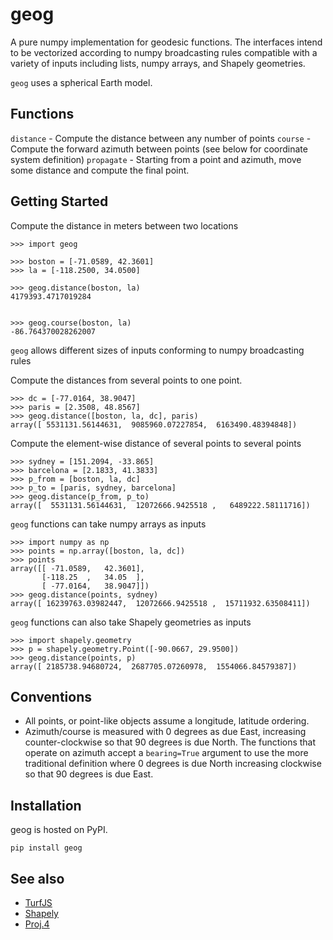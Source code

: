 geog
====

A pure numpy implementation for geodesic functions. The interfaces intend
to be vectorized according to numpy broadcasting rules compatible with a
variety of inputs including lists, numpy arrays, and Shapely geometries.

`geog` uses a spherical Earth model.


Functions
---------
`distance` - Compute the distance between any number of points
`course` - Compute the forward azimuth between points (see below for
coordinate system definition)
`propagate` - Starting from a point and azimuth, move some distance and
compute the final point.


Getting Started
---------------

Compute the distance in meters between two locations
```
>>> import geog

>>> boston = [-71.0589, 42.3601]
>>> la = [-118.2500, 34.0500]

>>> geog.distance(boston, la)
4179393.4717019284


>>> geog.course(boston, la)
-86.764370028262007

```

`geog` allows different sizes of inputs conforming to numpy broadcasting
rules

Compute the distances from several points to one point.
```
>>> dc = [-77.0164, 38.9047]
>>> paris = [2.3508, 48.8567]
>>> geog.distance([boston, la, dc], paris)
array([ 5531131.56144631,  9085960.07227854,  6163490.48394848])

```

Compute the element-wise distance of several points to several points
```
>>> sydney = [151.2094, -33.865]
>>> barcelona = [2.1833, 41.3833]
>>> p_from = [boston, la, dc]
>>> p_to = [paris, sydney, barcelona]
>>> geog.distance(p_from, p_to)
array([  5531131.56144631,  12072666.9425518 ,   6489222.58111716])

```

`geog` functions can take numpy arrays as inputs
```
>>> import numpy as np
>>> points = np.array([boston, la, dc])
>>> points
array([[ -71.0589,   42.3601],
       [-118.25  ,   34.05  ],
       [ -77.0164,   38.9047]])
>>> geog.distance(points, sydney)
array([ 16239763.03982447,  12072666.9425518 ,  15711932.63508411])
```


`geog` functions can also take Shapely geometries as inputs
```
>>> import shapely.geometry
>>> p = shapely.geometry.Point([-90.0667, 29.9500])
>>> geog.distance(points, p)
array([ 2185738.94680724,  2687705.07260978,  1554066.84579387])

```


Conventions
-----------
* All points, or point-like objects assume a longitude, latitude ordering.
* Azimuth/course is measured with 0 degrees as due East, increasing
  counter-clockwise so that 90 degrees is due North. The functions that
operate on azimuth accept a `bearing=True` argument to use the more
traditional definition where 0 degrees is due North increasing clockwise so
that 90 degrees is due East.


Installation
-----------
geog is hosted on PyPI.

```
pip install geog
```


See also
--------
- [TurfJS](https://www.turfjs.org)
- [Shapely](https://github.com/toblerity/shapely)
- [Proj.4](https://trac.osgeo.org/proj/)
